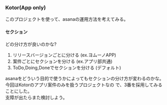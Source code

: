 ### Kotor(App only)
このプロジェクトを使って、asanaの運用方法を考えてみる。

#### セクション
どの分け方が良いのかな?
1. リリースバージョンごとに分ける (ex.ヨムーノAPP)
2. 案件ごとにセクションを分ける (ex.アプリ部共通)
3. ToDo,Doing,Doneでセクションを分ける (デフォルト)

asanaをどういう目的で使うかによってもセクションの分け方が変わるのかな。</br>
今回はKotorのアプリ案件のみを扱うプロジェクトなの で、3番を採用してみることにした。</br>
支障が出たらまた検討しよう。</br>
